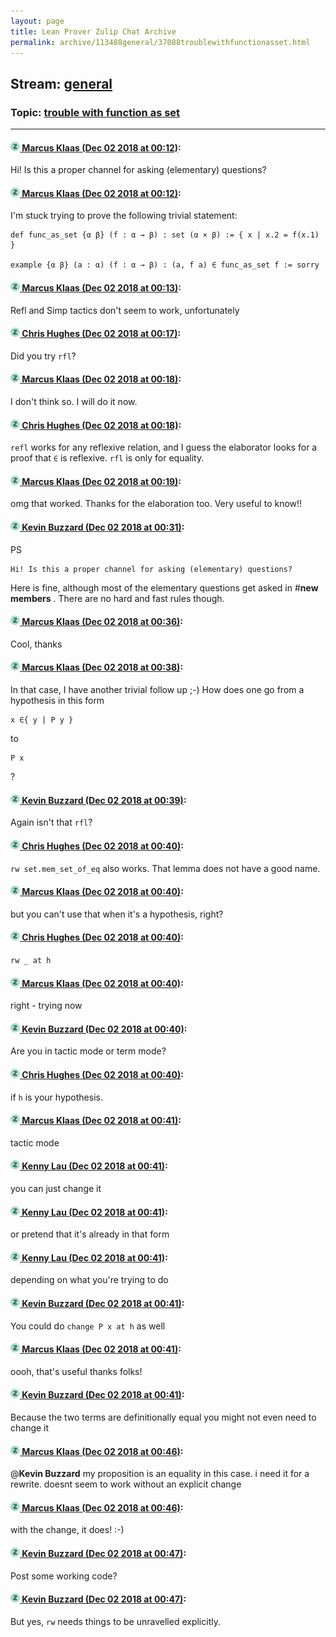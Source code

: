 ```yaml
---
layout: page
title: Lean Prover Zulip Chat Archive 
permalink: archive/113488general/37088troublewithfunctionasset.html
---
```


## Stream: [general](index.html)
### Topic: [trouble with function as set](37088troublewithfunctionasset.html)

---

#### [![Click to go to Zulip](../../assets/img/zulip2.png) Marcus Klaas (Dec 02 2018 at 00:12)](https://leanprover.zulipchat.com/#narrow/stream/113488-general/topic/trouble%20with%20function%20as%20set/near/150700590):
Hi! Is this a proper channel for asking (elementary) questions?

#### [![Click to go to Zulip](../../assets/img/zulip2.png) Marcus Klaas (Dec 02 2018 at 00:12)](https://leanprover.zulipchat.com/#narrow/stream/113488-general/topic/trouble%20with%20function%20as%20set/near/150700592):
I'm stuck trying to prove the following trivial statement:
```lean
def func_as_set {α β} (f : α → β) : set (α × β) := { x | x.2 = f(x.1) }

example {α β} (a : α) (f : α → β) : (a, f a) ∈ func_as_set f := sorry
```

#### [![Click to go to Zulip](../../assets/img/zulip2.png) Marcus Klaas (Dec 02 2018 at 00:13)](https://leanprover.zulipchat.com/#narrow/stream/113488-general/topic/trouble%20with%20function%20as%20set/near/150700597):
Refl and Simp tactics don't seem to work, unfortunately

#### [![Click to go to Zulip](../../assets/img/zulip2.png) Chris Hughes (Dec 02 2018 at 00:17)](https://leanprover.zulipchat.com/#narrow/stream/113488-general/topic/trouble%20with%20function%20as%20set/near/150700700):
Did you try `rfl`?

#### [![Click to go to Zulip](../../assets/img/zulip2.png) Marcus Klaas (Dec 02 2018 at 00:18)](https://leanprover.zulipchat.com/#narrow/stream/113488-general/topic/trouble%20with%20function%20as%20set/near/150700743):
I don't think so. I will do it now.

#### [![Click to go to Zulip](../../assets/img/zulip2.png) Chris Hughes (Dec 02 2018 at 00:18)](https://leanprover.zulipchat.com/#narrow/stream/113488-general/topic/trouble%20with%20function%20as%20set/near/150700744):
`refl` works for any reflexive relation, and I guess the elaborator looks for a proof that `∈` is reflexive. `rfl` is only for equality.

#### [![Click to go to Zulip](../../assets/img/zulip2.png) Marcus Klaas (Dec 02 2018 at 00:19)](https://leanprover.zulipchat.com/#narrow/stream/113488-general/topic/trouble%20with%20function%20as%20set/near/150700750):
omg that worked. Thanks for the elaboration too. Very useful to know!!

#### [![Click to go to Zulip](../../assets/img/zulip2.png) Kevin Buzzard (Dec 02 2018 at 00:31)](https://leanprover.zulipchat.com/#narrow/stream/113488-general/topic/trouble%20with%20function%20as%20set/near/150701125):
PS
```quote
Hi! Is this a proper channel for asking (elementary) questions?
```
Here is fine, although most of the elementary questions get asked in #**new members** . There are no hard and fast rules though.

#### [![Click to go to Zulip](../../assets/img/zulip2.png) Marcus Klaas (Dec 02 2018 at 00:36)](https://leanprover.zulipchat.com/#narrow/stream/113488-general/topic/trouble%20with%20function%20as%20set/near/150701289):
Cool, thanks

#### [![Click to go to Zulip](../../assets/img/zulip2.png) Marcus Klaas (Dec 02 2018 at 00:38)](https://leanprover.zulipchat.com/#narrow/stream/113488-general/topic/trouble%20with%20function%20as%20set/near/150701337):
In that case, I have another trivial follow up ;-) How does one go from a hypothesis in this form
```lean
x ∈{ y | P y }
```
to
```lean
P x
```
?

#### [![Click to go to Zulip](../../assets/img/zulip2.png) Kevin Buzzard (Dec 02 2018 at 00:39)](https://leanprover.zulipchat.com/#narrow/stream/113488-general/topic/trouble%20with%20function%20as%20set/near/150701352):
Again isn't that `rfl`?

#### [![Click to go to Zulip](../../assets/img/zulip2.png) Chris Hughes (Dec 02 2018 at 00:40)](https://leanprover.zulipchat.com/#narrow/stream/113488-general/topic/trouble%20with%20function%20as%20set/near/150701400):
`rw set.mem_set_of_eq` also works. That lemma does not have a good name.

#### [![Click to go to Zulip](../../assets/img/zulip2.png) Marcus Klaas (Dec 02 2018 at 00:40)](https://leanprover.zulipchat.com/#narrow/stream/113488-general/topic/trouble%20with%20function%20as%20set/near/150701402):
but you can't use that when it's a hypothesis, right?

#### [![Click to go to Zulip](../../assets/img/zulip2.png) Chris Hughes (Dec 02 2018 at 00:40)](https://leanprover.zulipchat.com/#narrow/stream/113488-general/topic/trouble%20with%20function%20as%20set/near/150701405):
`rw _ at h`

#### [![Click to go to Zulip](../../assets/img/zulip2.png) Marcus Klaas (Dec 02 2018 at 00:40)](https://leanprover.zulipchat.com/#narrow/stream/113488-general/topic/trouble%20with%20function%20as%20set/near/150701406):
right - trying now

#### [![Click to go to Zulip](../../assets/img/zulip2.png) Kevin Buzzard (Dec 02 2018 at 00:40)](https://leanprover.zulipchat.com/#narrow/stream/113488-general/topic/trouble%20with%20function%20as%20set/near/150701407):
Are you in tactic mode or term mode?

#### [![Click to go to Zulip](../../assets/img/zulip2.png) Chris Hughes (Dec 02 2018 at 00:40)](https://leanprover.zulipchat.com/#narrow/stream/113488-general/topic/trouble%20with%20function%20as%20set/near/150701409):
if `h` is your hypothesis.

#### [![Click to go to Zulip](../../assets/img/zulip2.png) Marcus Klaas (Dec 02 2018 at 00:41)](https://leanprover.zulipchat.com/#narrow/stream/113488-general/topic/trouble%20with%20function%20as%20set/near/150701412):
tactic mode

#### [![Click to go to Zulip](../../assets/img/zulip2.png) Kenny Lau (Dec 02 2018 at 00:41)](https://leanprover.zulipchat.com/#narrow/stream/113488-general/topic/trouble%20with%20function%20as%20set/near/150701420):
you can just change it

#### [![Click to go to Zulip](../../assets/img/zulip2.png) Kenny Lau (Dec 02 2018 at 00:41)](https://leanprover.zulipchat.com/#narrow/stream/113488-general/topic/trouble%20with%20function%20as%20set/near/150701422):
or pretend that it's already in that form

#### [![Click to go to Zulip](../../assets/img/zulip2.png) Kenny Lau (Dec 02 2018 at 00:41)](https://leanprover.zulipchat.com/#narrow/stream/113488-general/topic/trouble%20with%20function%20as%20set/near/150701424):
depending on what you're trying to do

#### [![Click to go to Zulip](../../assets/img/zulip2.png) Kevin Buzzard (Dec 02 2018 at 00:41)](https://leanprover.zulipchat.com/#narrow/stream/113488-general/topic/trouble%20with%20function%20as%20set/near/150701425):
You could do `change P x at h` as well

#### [![Click to go to Zulip](../../assets/img/zulip2.png) Marcus Klaas (Dec 02 2018 at 00:41)](https://leanprover.zulipchat.com/#narrow/stream/113488-general/topic/trouble%20with%20function%20as%20set/near/150701431):
oooh, that's useful
thanks folks!

#### [![Click to go to Zulip](../../assets/img/zulip2.png) Kevin Buzzard (Dec 02 2018 at 00:41)](https://leanprover.zulipchat.com/#narrow/stream/113488-general/topic/trouble%20with%20function%20as%20set/near/150701435):
Because the two terms are definitionally equal you might not even need to change it

#### [![Click to go to Zulip](../../assets/img/zulip2.png) Marcus Klaas (Dec 02 2018 at 00:46)](https://leanprover.zulipchat.com/#narrow/stream/113488-general/topic/trouble%20with%20function%20as%20set/near/150701602):
@**Kevin Buzzard** my proposition is an equality in this case. i need it for a rewrite. doesnt seem to work without an explicit change

#### [![Click to go to Zulip](../../assets/img/zulip2.png) Marcus Klaas (Dec 02 2018 at 00:46)](https://leanprover.zulipchat.com/#narrow/stream/113488-general/topic/trouble%20with%20function%20as%20set/near/150701605):
with the change, it does! :-)

#### [![Click to go to Zulip](../../assets/img/zulip2.png) Kevin Buzzard (Dec 02 2018 at 00:47)](https://leanprover.zulipchat.com/#narrow/stream/113488-general/topic/trouble%20with%20function%20as%20set/near/150701611):
Post some working code?

#### [![Click to go to Zulip](../../assets/img/zulip2.png) Kevin Buzzard (Dec 02 2018 at 00:47)](https://leanprover.zulipchat.com/#narrow/stream/113488-general/topic/trouble%20with%20function%20as%20set/near/150701615):
But yes, `rw` needs things to be unravelled explicitly.


